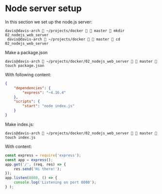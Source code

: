 # Node server setup

In this section we set up the node.js server:

```
davis@davis-arch  ~/projects/docker   master  mkdir 02_nodejs_web_server
 davis@davis-arch  ~/projects/docker   master  cd 02_nodejs_web_server 
```

Make a package.json
```
davis@davis-arch  ~/projects/docker/02_nodejs_web_server   master  touch package.json
```

With following content:

```json
{
    "dependencies": {
        "express": "~4.16.4"
    },
    "scripts": {
        "start": "node index.js"
    }
}
```

Make index.js:

```
davis@davis-arch  ~/projects/docker/02_nodejs_web_server   master  touch index.js
```

With content:

```js
const express = require('express');
const app = express();
app.get('/', (req, res) => {
    res.send('Hi there!');
});
app.listen(8080, () => {
    console.log('Listening on port 8080');
} );
```